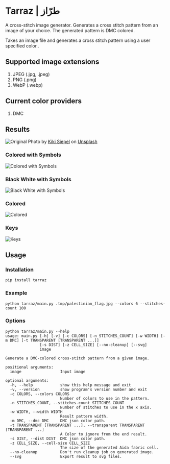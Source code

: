 # Tarraz | طرّاز
A cross-stitch image generator.
Generates a cross stitch pattern from an image of your choice. The generated pattern is DMC colored.

Takes an image file and generates a cross stitch pattern using a user specified color..

## Supported image extensions
1. JPEG (.jpg, .jpeg)
2. PNG (.png)
3. WebP (.webp)

## Current color providers
1. DMC

## Results
![Original](./images/flower.jpg)
Photo by <a href="https://unsplash.com/@studiokiek?utm_source=unsplash&utm_medium=referral&utm_content=creditCopyText">Kiki Siepel</a> on <a href="https://unsplash.com/images/nature/flower?utm_source=unsplash&utm_medium=referral&utm_content=creditCopyText">Unsplash</a>

### Colored with Symbols
![Colored with Symbols](./images/colored_symbols.jpg)

### Black White with Symbols
![Black White with Symbols](./images/black_white_symbols.jpg)

### Colored
![Colored](./images/colored.jpg)

### Keys
![Keys](./images/key.jpg)


## Usage
### Installation
```
pip install tarraz
```

### Example
```
python tarraz/main.py .tmp/palestinian_flag.jpg --colors 6 --stitches-count 100
```

### Options
```
python tarraz/main.py --help
usage: main.py [-h] [-v] [-c COLORS] [-n STITCHES_COUNT] [-w WIDTH] [-m DMC] [-t TRANSPARENT [TRANSPARENT ...]]
               [-s DIST] [-z CELL_SIZE] [--no-cleanup] [--svg]
               image

Generate a DMC-colored cross-stitch pattern from a given image.

positional arguments:
  image                 Input image

optional arguments:
  -h, --help            show this help message and exit
  -v, --version         show program's version number and exit
  -c COLORS, --colors COLORS
                        Number of colors to use in the pattern.
  -n STITCHES_COUNT, --stitches-count STITCHES_COUNT
                        Number of stitches to use in the x axis.
  -w WIDTH, --width WIDTH
                        Result pattern width.
  -m DMC, --dmc DMC     DMC json color path.
  -t TRANSPARENT [TRANSPARENT ...], --transparent TRANSPARENT [TRANSPARENT ...]
                        A Color to ignore from the end result.
  -s DIST, --dist DIST  DMC json color path.
  -z CELL_SIZE, --cell-size CELL_SIZE
                        The size of the generated Aida fabric cell.
  --no-cleanup          Don't run cleanup job on generated image.
  --svg                 Export result to svg files.
```
 
